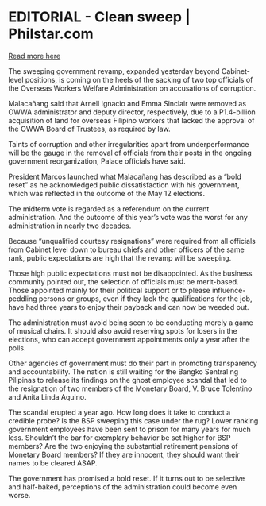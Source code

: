 # EDITORIAL - Clean sweep | Philstar.com

[Read more here](https://www.philstar.com/opinion/2025/05/24/2445343/editorial-clean-sweep)

The sweeping government revamp, expanded yesterday beyond Cabinet-level positions, is coming on the heels of the sacking of two top officials of the Overseas Workers Welfare Administration on accusations of corruption.

Malacañang said that Arnell Ignacio and Emma Sinclair were removed as OWWA administrator and deputy director, respectively, due to a P1.4-billion acquisition of land for overseas Filipino workers that lacked the approval of the OWWA Board of Trustees, as required by law.

Taints of corruption and other irregularities apart from underperformance will be the gauge in the removal of officials from their posts in the ongoing government reorganization, Palace officials have said.

President Marcos launched what Malacañang has described as a “bold reset” as he acknowledged public dissatisfaction with his government, which was reflected in the outcome of the May 12 elections.

The midterm vote is regarded as a referendum on the current administration. And the outcome of this year’s vote was the worst for any administration in nearly two decades.

Because “unqualified courtesy resignations” were required from all officials from Cabinet level down to bureau chiefs and other officers of the same rank, public expectations are high that the revamp will be sweeping.

Those high public expectations must not be disappointed. As the business community pointed out, the selection of officials must be merit-based. Those appointed mainly for their political support or to please influence-peddling persons or groups, even if they lack the qualifications for the job, have had three years to enjoy their payback and can now be weeded out.

The administration must avoid being seen to be conducting merely a game of musical chairs. It should also avoid reserving spots for losers in the elections, who can accept government appointments only a year after the polls.

Other agencies of government must do their part in promoting transparency and accountability. The nation is still waiting for the Bangko Sentral ng Pilipinas to release its findings on the ghost employee scandal that led to the resignation of two members of the Monetary Board, V. Bruce Tolentino and Anita Linda Aquino.

The scandal erupted a year ago. How long does it take to conduct a credible probe? Is the BSP sweeping this case under the rug? Lower ranking government employees have been sent to prison for many years for much less. Shouldn’t the bar for exemplary behavior be set higher for BSP members? Are the two enjoying the substantial retirement pensions of Monetary Board members? If they are innocent, they should want their names to be cleared ASAP.

The government has promised a bold reset. If it turns out to be selective and half-baked, perceptions of the administration could become even worse.